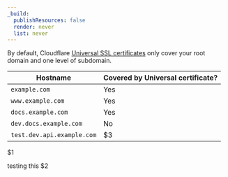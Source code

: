 ```yaml
---
_build:
  publishResources: false
  render: never
  list: never
---
```


By default, Cloudflare [Universal SSL certificates](/ssl/edge-certificates/universal-ssl/) only cover your root domain and one level of subdomain.

| Hostname | Covered by Universal certificate? |
| --- | --- |
| `example.com` | Yes |
| `www.example.com` | Yes |
| `docs.example.com` | Yes |
| `dev.docs.example.com` | No |
| `test.dev.api.example.com` | $3 |

$1

testing this $2